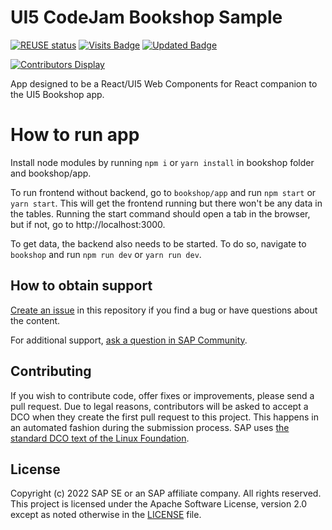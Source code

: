 # UI5 CodeJam Bookshop Sample
[![REUSE status](https://api.reuse.software/badge/github.com/SAP-samples/ui5-react-exercises-codejam)](https://api.reuse.software/info/github.com/SAP-samples/ui5-react-exercises-codejam)
[![Visits Badge](https://badges.pufler.dev/visits/SAP-samples/ui5-react-exercises-codejam)](https://badges.pufler.dev)
[![Updated Badge](https://badges.pufler.dev/updated/SAP-samples/ui5-react-exercises-codejam)](https://badges.pufler.dev)

[![Contributors Display](https://badges.pufler.dev/contributors/SAP-samples/ui5-react-exercises-codejam?size=50&padding=5&bots=false)](https://badges.pufler.dev)

App designed to be a React/UI5 Web Components for React companion to the UI5 Bookshop app.

# How to run app
Install node modules by running `npm i` or `yarn install` in bookshop folder and bookshop/app.

To run frontend without backend, go to `bookshop/app` and run `npm start` or `yarn start`. This will get the frontend running but there won't be any data in the tables. Running the start command should open a tab in the browser, but if not, go to http://localhost:3000.

To get data, the backend also needs to be started. To do so, navigate to `bookshop` and run `npm run dev` or `yarn run dev`.


## How to obtain support
[Create an issue](https://github.com/SAP-samples/<repository-name>/issues) in this repository if you find a bug or have questions about the content.

For additional support, [ask a question in SAP Community](https://answers.sap.com/questions/ask.html).

## Contributing
If you wish to contribute code, offer fixes or improvements, please send a pull request. Due to legal reasons, contributors will be asked to accept a DCO when they create the first pull request to this project. This happens in an automated fashion during the submission process. SAP uses [the standard DCO text of the Linux Foundation](https://developercertificate.org/).

## License
Copyright (c) 2022 SAP SE or an SAP affiliate company. All rights reserved. This project is licensed under the Apache Software License, version 2.0 except as noted otherwise in the [LICENSE](LICENSE) file.
